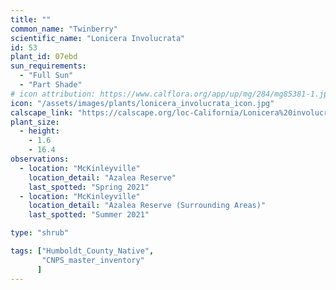 ```yaml
---
title: ""
common_name: "Twinberry"
scientific_name: "Lonicera Involucrata"
id: 53
plant_id: 07ebd
sun_requirements:
  - "Full Sun"
  - "Part Shade"
# icon attribution: https://www.calflora.org/app/up/mg/284/mg85381-1.jpg?a 
icon: "/assets/images/plants/lonicera_involucrata_icon.jpg" 
calscape_link: "https://calscape.org/loc-California/Lonicera%20involucrata(%20)"
plant_size:
  - height: 
    - 1.6
    - 16.4
observations: 
  - location: "McKinleyville"
    location_detail: "Azalea Reserve"
    last_spotted: "Spring 2021"
  - location: "McKinleyville"
    location_detail: "Azalea Reserve (Surrounding Areas)"
    last_spotted: "Summer 2021"

type: "shrub"

tags: ["Humboldt_County_Native",
       "CNPS_master_inventory"
      ]
---
```


